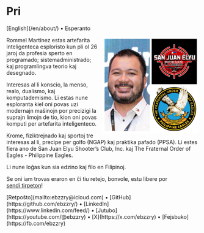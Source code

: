 Pri
===

<div class="center">[English](/en/about/) • Esperanto</div>

<div>
<img src="/images/site/ebzzry.png" style="float: right; width: 50%; margin: 0px 0px 0px 10px">

Rommel Martínez estas artefarita inteligenteca esploristo kun pli ol 26 jaroj da
profesia sperto en programado; sistemadministrado; kaj programlingva teorio kaj
desegnado.

Interesas al li konscio, la menso, realo, dualismo, kaj komputademismo. Li estas
nune esploranta kiel oni povas uzi modernajn maŝinojn por precizigi la suprajn
limojn de tio, kion oni povas komputi per artefarita inteligenteco.

Krome, fiziktrejnado kaj sportoj tre interesas al li, precipe per golfo (NGAP)
kaj praktika pafado (PPSA). Li estes fiera ano de San Juan Elyu Shooter’s Club,
Inc. kaj The Fraternal Order of Eagles - Philippine Eagles.

Li nune loĝas kun sia edzino kaj filo en Filipinoj.

Se oni iam trovas eraron en ĉi tiu retejo, bonvole, estu libere por [sendi tirpeton](https://github.com/ebzzry/ebzzry.github.io)!
</div>
<div class="center">
[Retpoŝto](mailto:ebzzry@icloud.com) • [GitHub](https://github.com/ebzzry/) • [LinkedIn](https://www.linkedin.com/feed/) • [Jutubo](https://youtube.com/@ebzzry) • [X](https://x.com/ebzzry) • [Fejsbuko](https://fb.com/ebzzry)<br>
</div>
